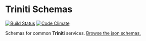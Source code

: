 Triniti Schemas
========

[![Build Status](https://api.travis-ci.org/triniti/schemas.svg)](https://travis-ci.org/triniti/schemas)
[![Code Climate](https://codeclimate.com/github/triniti/schemas/badges/gpa.svg)](https://codeclimate.com/github/triniti/schemas)

Schemas for common __Triniti__ services.  [Browse the json schemas.](http://schemas.triniti.io/)
